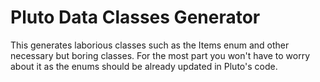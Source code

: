 # Pluto Data Classes Generator
This generates laborious classes such as the Items enum and other necessary but boring classes. For the most part you
won't have to worry about it as the enums should be already updated in Pluto's code.